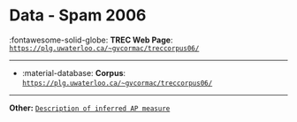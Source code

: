 # Data - Spam 2006 

:fontawesome-solid-globe: **TREC Web Page**: [`https://plg.uwaterloo.ca/~gvcormac/treccorpus06/`](https://plg.uwaterloo.ca/~gvcormac/treccorpus06/)

---

- :material-database: **Corpus**: [`https://plg.uwaterloo.ca/~gvcormac/treccorpus06/`](https://plg.uwaterloo.ca/~gvcormac/treccorpus06/)


---

**Other:** [`Description of inferred AP measure`](https://trec.nist.gov/data/terabyte/06/inferredAP.pdf)
